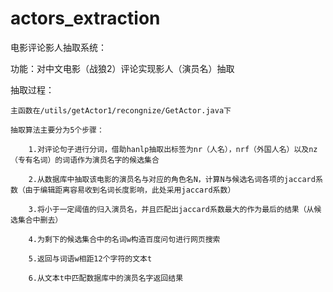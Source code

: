 # actors_extraction

电影评论影人抽取系统：

功能：对中文电影（战狼2）评论实现影人（演员名）抽取

抽取过程：
    
    主函数在/utils/getActor1/recongnize/GetActor.java下
    
    抽取算法主要分为5个步骤：
       
        1.对评论句子进行分词，借助hanlp抽取出标签为nr（人名），nrf（外国人名）以及nz（专有名词）的词语作为演员名字的候选集合
        
        2.从数据库中抽取该电影的演员名与对应的角色名N，计算N与候选名词各项的jaccard系数（由于编辑距离容易收到名词长度影响，此处采用jaccard系数）
        
        3.将小于一定阈值的归入演员名，并且匹配出jaccard系数最大的作为最后的结果（从候选集合中删去）
        
        4.为剩下的候选集合中的名词w构造百度问句进行网页搜索
       
        5.返回与词语w相距12个字符的文本t
        
        6.从文本t中匹配数据库中的演员名字返回结果
        
